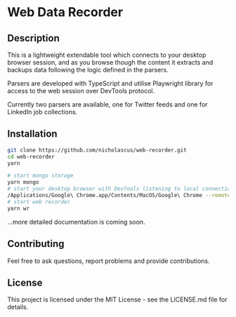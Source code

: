 # Web Data Recorder

## Description
This is a lightweight extendable tool which connects to your desktop browser session, and as you browse though the content it extracts and backups data following the logic defined in the parsers.

Parsers are developed with TypeScript and utilise Playwright library for access to the web session over DevTools protocol.

Currently two parsers are available, one for Twitter feeds and one for LinkedIn job collections.

## Installation

```bash
git clone https://github.com/nicholascus/web-recorder.git
cd web-recorder
yarn

# start mongo storage
yarn mongo
# start your desktop browser with DevTools listening to local connections 
/Applications/Google\ Chrome.app/Contents/MacOS/Google\ Chrome --remote-debugging-port=9222
# start web recorder
yarn wr
```

...more detailed documentation is coming soon.

## Contributing
Feel free to ask questions, report problems and provide contributions.

## License
This project is licensed under the MIT License - see the LICENSE.md file for details.

